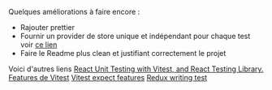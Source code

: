 Quelques améliorations à faire encore :
- Rajouter prettier
- Fournir un provider de store unique et indépendant pour chaque test voir [ce lien](https://redux.js.org/usage/writing-tests#connected-components)
- Faire le Readme plus clean et justifiant correctement le projet


Voici d'autres liens
[React Unit Testing with Vitest, and React Testing Library.](https://codingpr.com/test-your-react-app-with-vitest-and-react-testing-library/)
[Features de Vitest](https://vitest.dev/guide/features.html)
[Vitest expect features](https://vitest.dev/api/expect.html)
[Redux writing test](https://redux.js.org/usage/writing-tests#connected-components)